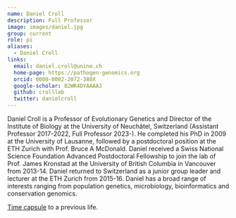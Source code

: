```yaml
---
name: Daniel Croll
description: Full Professor
image: images/daniel.jpg
group: current
role: pi
aliases:
  - Daniel Croll
links:
  email: daniel.croll@unine.ch
  home-page: https://pathogen-genomics.org
  orcid: 0000-0002-2072-380X
  google-scholar: 82WR4DYAAAAJ
  github: crolllab
  twitter: danielcroll
---
```


Daniel Croll is a Professor of Evolutionary Genetics and Director of the Institute of Biology at the University of Neuchâtel, Switzerland (Assistant Professor 2017-2022, Full Professor 2023-). He completed his PhD in 2009 at the University of Lausanne, followed by a postdoctoral position at the ETH Zurich with Prof. Bruce A McDonald. Daniel received a Swiss National Science Foundation Advanced Postdoctoral Fellowship to join the lab of Prof. James Kronstad at the University of British Columbia in Vancouver from 2013-14. Daniel returned to Switzerland as a junior group leader and lecturer at the ETH Zurich from 2015-16. Daniel has a broad range of interests ranging from population genetics, microbiology, bioinformatics and conservation genomics.

[Time capsule](https://pathogen-genomics.org/dani-on-tour/) to a previous life.